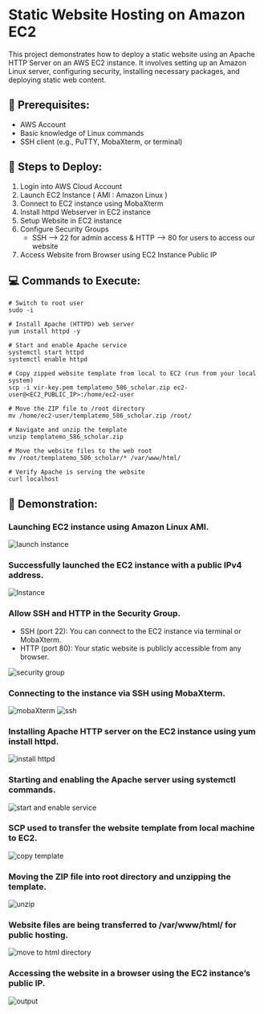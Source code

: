 # Static Website Hosting on Amazon EC2
This project demonstrates how to deploy a static website using an Apache HTTP Server on an AWS EC2 instance. It involves setting up an Amazon Linux server, configuring security, installing necessary packages, and deploying static web content.

## 🧰 Prerequisites:
- AWS Account
- Basic knowledge of Linux commands
- SSH client (e.g., PuTTY, MobaXterm, or terminal)

## 🚀 Steps to Deploy:
1) Login into AWS Cloud Account
2) Launch EC2 Instance ( AMI : Amazon Linux )
3) Connect to EC2 instance using MobaXterm
4) Install httpd Webserver in EC2 instance
5) Setup Website in EC2 instance
6) Configure Security Groups
	- SSH --> 22 for admin access & HTTP --> 80 for users to access our website
7) Access Website from Browser using EC2 Instance Public IP


## 💻 Commands to Execute:
```
# Switch to root user
sudo -i

# Install Apache (HTTPD) web server
yum install httpd -y

# Start and enable Apache service
systemctl start httpd
systemctl enable httpd

# Copy zipped website template from local to EC2 (run from your local system)
scp -i vir-key.pem templatemo_586_scholar.zip ec2-user@<EC2_PUBLIC_IP>:/home/ec2-user

# Move the ZIP file to /root directory
mv /home/ec2-user/templatemo_586_scholar.zip /root/

# Navigate and unzip the template
unzip templatemo_586_scholar.zip

# Move the website files to the web root
mv /root/templatemo_586_scholar/* /var/www/html/

# Verify Apache is serving the website
curl localhost
```

## 📸 Demonstration:  
### Launching EC2 instance using Amazon Linux AMI.
![launch instance](https://github.com/Vaishnavi-M-Patil/static-website-hosting/blob/main/assets/inst-launch.png)

### Successfully launched the EC2 instance with a public IPv4 address.
![Instance](https://github.com/Vaishnavi-M-Patil/static-website-hosting/blob/main/assets/instance-create.png)

### Allow SSH and HTTP in the Security Group.
- SSH (port 22): You can connect to the EC2 instance via terminal or MobaXterm.
- HTTP (port 80): Your static website is publicly accessible from any browser.  

![security group](https://github.com/Vaishnavi-M-Patil/static-website-hosting/blob/main/assets/sec-group.png)


### Connecting to the instance via SSH using MobaXterm.
![mobaXterm](https://github.com/Vaishnavi-M-Patil/static-website-hosting/blob/main/assets/mobaxterm.png)
![ssh](https://github.com/Vaishnavi-M-Patil/static-website-hosting/blob/main/assets/ssh.png)

### Installing Apache HTTP server on the EC2 instance using yum install httpd.
![install httpd](https://github.com/Vaishnavi-M-Patil/static-website-hosting/blob/main/assets/install-httpd.png)

### Starting and enabling the Apache server using systemctl commands.
![start and enable service](https://github.com/Vaishnavi-M-Patil/static-website-hosting/blob/main/assets/systemctl.png)

### SCP used to transfer the website template from local machine to EC2.
![copy template](https://github.com/Vaishnavi-M-Patil/static-website-hosting/blob/main/assets/copy-template.png)

### Moving the ZIP file into root directory and unzipping the template.
![unzip](https://github.com/Vaishnavi-M-Patil/static-website-hosting/blob/main/assets/unzip.png)

### Website files are being transferred to /var/www/html/ for public hosting.
![move to html directory](https://github.com/Vaishnavi-M-Patil/static-website-hosting/blob/main/assets/move-html.png)

### Accessing the website in a browser using the EC2 instance’s public IP.
![output](https://github.com/Vaishnavi-M-Patil/static-website-hosting/blob/main/assets/output.png)

